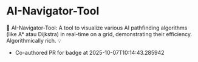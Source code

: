 # AI-Navigator-Tool
🤖 AI-Navigator-Tool: A tool to visualize various AI pathfinding algorithms (like A* atau Dijkstra) in real-time on a grid, demonstrating their efficiency. Algorithmically rich. 💡


- Co-authored PR for badge at 2025-10-07T10:14:43.285942